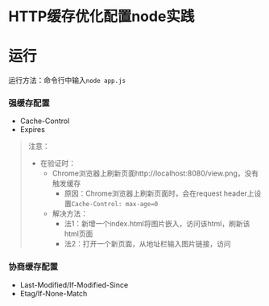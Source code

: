 # HTTP缓存优化配置node实践

# 运行
运行方法：命令行中输入`node app.js`

### 强缓存配置
- Cache-Control
- Expires

> 注意：
> - 在验证时：
>   - Chrome浏览器上刷新页面http://localhost:8080/view.png，没有触发缓存
>     - 原因：Chrome浏览器上刷新页面时，会在request header上设置`Cache-Control: max-age=0`
>   - 解决方法：
>     - 法1：新增一个index.html将图片嵌入，访问该html，刷新该html页面
>     - 法2：打开一个新页面，从地址栏输入图片链接，访问

### 协商缓存配置
- Last-Modified/If-Modified-Since
- Etag/If-None-Match